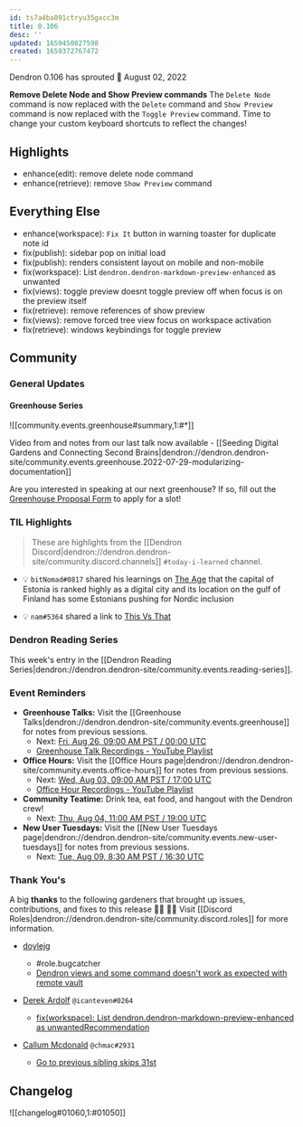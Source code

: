 ```yaml
---
id: ts7a4ba891ctryu35gxcc3m
title: 0.106
desc: ''
updated: 1659450027598
created: 1659372767472
---
```


Dendron 0.106 has sprouted  🌱
August 02, 2022

**Remove Delete Node and Show Preview commands** The `Delete Node` command is now replaced with the `Delete` command and `Show Preview` command is now replaced with the `Toggle Preview` command. Time to change your custom keyboard shortcuts to reflect the changes!


## Highlights

- enhance(edit): remove delete node command
- enhance(retrieve): remove `Show Preview` command

## Everything Else

- enhance(workspace): `Fix It` button in warning toaster for duplicate note id
- fix(publish): sidebar pop on initial load
- fix(publish): renders consistent layout on mobile and non-mobile
- fix(workspace): List `dendron.dendron-markdown-preview-enhanced` as unwanted
- fix(views): toggle preview doesnt toggle preview off when focus is on the preview itself
- fix(retrieve): remove references of show preview
- fix(views): remove forced tree view focus on workspace activation
- fix(retrieve): windows keybindings for toggle preview

## Community

### General Updates

#### Greenhouse Series

![[community.events.greenhouse#summary,1:#*]]

Video from and notes from our last talk now available - [[Seeding Digital Gardens and Connecting Second Brains|dendron://dendron.dendron-site/community.events.greenhouse.2022-07-29-modularizing-documentation]]

Are you interested in speaking at our next greenhouse? If so, fill out the [Greenhouse Proposal Form](https://airtable.com/shrHMMl1NwefpM689?prefill_SurveyName=GreenhouseProposal&hide_SurveyName=true) to apply for a slot!

### TIL Highlights

> These are highlights from the [[Dendron Discord|dendron://dendron.dendron-site/community.discord.channels]] `#today-i-learned` channel.

- 💡 `bitNomad#0817` shared his learnings on [The Age](https://www.theage.com.au/business/small-business/tech-capitals-of-the-world-20090619-co0t.html) that the capital of Estonia is ranked highly as a digital city and its location on the gulf of Finland has some Estonians pushing for Nordic inclusion

- 💡 `nam#5364` shared a link to [This Vs That](https://github.com/1milligram/this-vs-that)


### Dendron Reading Series

This week's entry in the [[Dendron Reading Series|dendron://dendron.dendron-site/community.events.reading-series]].

### Event Reminders

- **Greenhouse Talks:** Visit the [[Greenhouse Talks|dendron://dendron.dendron-site/community.events.greenhouse]] for notes from previous sessions.
    - Next: [Fri, Aug 26, 09:00 AM PST / 00:00 UTC](https://link.dendron.so/luma)
    - [Greenhouse Talk Recordings - YouTube Playlist](https://link.dendron.so/greenhouse)
- **Office Hours:** Visit the [[Office Hours page|dendron://dendron.dendron-site/community.events.office-hours]] for notes from previous sessions.
    - Next: [Wed, Aug 03, 09:00 AM PST / 17:00 UTC](https://link.dendron.so/luma)
    - [Office Hour Recordings - YouTube Playlist](https://link.dendron.so/6yPa)
- **Community Teatime:** Drink tea, eat food, and hangout with the Dendron crew!
    - Next: [Thu, Aug 04, 11:00 AM PST / 19:00 UTC](https://link.dendron.so/luma)
- **New User Tuesdays:** Visit the [[New User Tuesdays page|dendron://dendron.dendron-site/community.events.new-user-tuesdays]] for notes from previous sessions.
    - Next: [Tue, Aug 09, 8:30 AM PST / 16:30 UTC](https://link.dendron.so/luma)

### Thank You's

A big **thanks** to the following gardeners that brought up issues, contributions, and fixes to this release :man_farmer: :woman_farmer: 
Visit [[Discord Roles|dendron://dendron.dendron-site/community.discord.roles]] for more information.

- [doylejg](https://github.com/doylejg)
  - #role.bugcatcher
  - [Dendron views and some command doesn't work as expected with remote vault](https://github.com/dendronhq/dendron/issues/3301)

- [Derek Ardolf](https://github.com/ScriptAutomate) `@icanteven#0264`
  - [fix(workspace): List dendron.dendron-markdown-preview-enhanced as unwantedRecommendation](https://github.com/dendronhq/dendron/pull/3281)

- [Callum Mcdonald](https://github.com/chmac) `@chmac#2931`
  - [Go to previous sibling skips 31st](https://github.com/dendronhq/dendron/issues/3330)

## Changelog
![[changelog#01060,1:#01050]]
